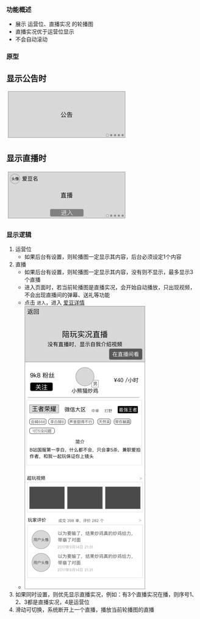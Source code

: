 ### 功能概述
* 展示 运营位、直播实况 的轮播图
* 直播实况优于运营位显示
* 不会自动滚动


### 原型
显示公告时
---
![](img/模块-公布栏-公告.jpg)

显示直播时
---
![](img/模块-公布栏-直播.jpg)


### 显示逻辑
1. 运营位
	* 如果后台有设置，则轮播图一定显示其内容，后台必须设定1个内容
2. 直播
	* 如果后台有设置，则轮播图一定显示其内容，没有则不显示，最多显示3个直播
	* 进入页面时，若当前轮播图是直播实况，会开始自动播放，只出现视频，不会出现直播间的弹幕、送礼等功能
	* 点击 `进入`，进入 [爱豆详情](xplayer-info.md)
	* ![](img/爱豆详情-爱豆自己看.jpg)
3. 如果同时设置，则优先显示直播实况，例如：有3个直播实况在播，则序号1、2、3都是直播实况，4是运营位
4. 滑动可切换，系统断开上一个直播，播放当前轮播图的直播
